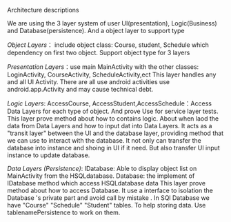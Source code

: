 Architecture descriptions

We are using the 3 layer system of  user UI(presentation), Logic(Business) and  Database(persistence).  And a  object  layer to support type 

*Object Layers*： include object class: Course, student, Schedule which dependency on first two object. Support object type for 3 layers

*Presentation Layers*：use main MainActivity  with the other classes:  LoginActivity,  CourseActivity,  ScheduleActivity,ect
This layer handles any and all UI Activity. There are all use android activities use android.app.Activity and may cause technical debt.


*Logic Layers*: AccessCourse, AccessStudent,AccessSchedule：Access Data Layers for each type of object. And  prove Use for service layer tests.
This layer prove method about how to contains logic. About when laod the data from Data Layers and how to input dat into Data Layers.
It acts as a "transit layer" between the UI and the database layer, providing method that we can use to interact with the database.
It not only can transfer the database into instance and shoing in UI if it need. But also transfer UI input instance to update database.


*Data Layers (Persistence)*:	IDatabase: Able to display object list on MainActivity from the HSQLdatabase.
Database: the implement of IDatabase method which access HSQLdatabase data
This layer prove method about how to access Database.  It use a interface to  isolation the Database 's  private  part and avoid call by mistake .
In SQl Database we have "Course" "Schedule" "Student"  tables. To help storing data. Use tablenamePersistence to work on them.
